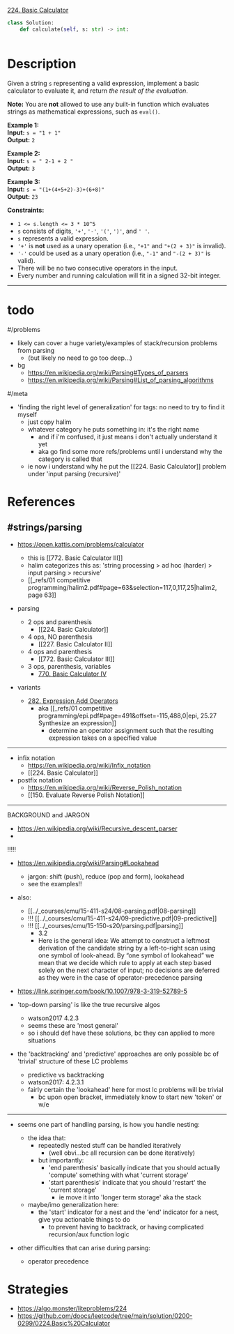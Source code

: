 [224. Basic Calculator](https://leetcode.com/problems/basic-calculator/)

```python
class Solution:
    def calculate(self, s: str) -> int:
        
```

# Description

Given a string `s` representing a valid expression, implement a basic calculator to evaluate it, and return _the result of the evaluation_.

**Note:** You are **not** allowed to use any built-in function which evaluates strings as mathematical expressions, such as `eval()`.

**Example 1:**  
**Input:** `s = "1 + 1"`  
**Output:** `2`  

**Example 2:**  
**Input:** `s = " 2-1 + 2 "`  
**Output:** `3`  

**Example 3:**  
**Input:** `s = "(1+(4+5+2)-3)+(6+8)"`  
**Output:** `23`  

**Constraints:**
- `1 <= s.length <= 3 * 10^5`
- `s` consists of digits, `'+'`, `'-'`, `'('`, `')'`, and `' '`.
- `s` represents a valid expression.
- `'+'` is **not** used as a unary operation (i.e., `"+1"` and `"+(2 + 3)"` is invalid).
- `'-'` could be used as a unary operation (i.e., `"-1"` and `"-(2 + 3)"` is valid).
- There will be no two consecutive operators in the input.
- Every number and running calculation will fit in a signed 32-bit integer.

---



# todo


#/problems 
- likely can cover a huge variety/examples of stack/recursion problems from parsing
	- (but likely no need to go too deep...)
- bg
	- https://en.wikipedia.org/wiki/Parsing#Types_of_parsers
	- https://en.wikipedia.org/wiki/Parsing#List_of_parsing_algorithms




#/meta 
- 'finding the right level of generalization' for tags: no need to try to find it myself
	- just copy halim
	- whatever category he puts something in: it's the right name
		- and if i'm confused, it just means i don't actually understand it yet
		- aka go find some more refs/problems until i understand why the category is called that
	- ie now i understand why he put the [[224. Basic Calculator]] problem under 'input parsing (recursive)'




# References


## #strings/parsing


- https://open.kattis.com/problems/calculator
	- this is [[772. Basic Calculator III]]
	- halim categorizes this as: 'string processing > ad hoc (harder) > input parsing > recursive'
	- [[_refs/01 competitive programming/halim2.pdf#page=63&selection=117,0,117,25|halim2, page 63]]


- parsing
	- 2 ops and parenthesis
		- [[224. Basic Calculator]]
	- 4 ops, NO parenthesis
		- [[227. Basic Calculator II]]
	- 4 ops and parenthesis
		- [[772. Basic Calculator III]]
	- 3 ops, parenthesis, variables
		- [770. Basic Calculator IV](https://leetcode.com/problems/basic-calculator-iv/)


- variants
	- [282. Expression Add Operators](https://leetcode.com/problems/expression-add-operators/)
		- aka [[_refs/01 competitive programming/epi.pdf#page=491&offset=-115,488,0|epi, 25.27 Synthesize an expression]]
			- determine an operator assignment such that the resulting expression takes on a specified value


---


- infix notation
	- https://en.wikipedia.org/wiki/Infix_notation
	- [[224. Basic Calculator]]
- postfix notation
	- https://en.wikipedia.org/wiki/Reverse_Polish_notation
	- [[150. Evaluate Reverse Polish Notation]]




---

BACKGROUND and JARGON



- https://en.wikipedia.org/wiki/Recursive_descent_parser
- 
!!!!!
- https://en.wikipedia.org/wiki/Parsing#Lookahead
	- jargon: shift (push), reduce (pop and form), lookahead
	- see the examples!!
- also: 
	- [[../_courses/cmu/15-411-s24/08-parsing.pdf|08-parsing]]
	- !!! [[../_courses/cmu/15-411-s24/09-predictive.pdf|09-predictive]]
	- !!! [[../_courses/cmu/15-150-s20/parsing.pdf|parsing]]
		- 3.2
		- Here is the general idea: We attempt to construct a leftmost derivation of the candidate string by a left-to-right scan using one symbol of look-ahead. By “one symbol of lookahead” we mean that we decide which rule to apply at each step based solely on the next character of input; no decisions are deferred as they were in the case of operator-precedence parsing
- https://link.springer.com/book/10.1007/978-3-319-52789-5



- 'top-down parsing' is like the true recursive algos
	- watson2017 4.2.3
	- seems these are 'most general'
	- so i should def have these solutions, bc they can applied to more situations
- the 'backtracking' and 'predictive' approaches are only possible bc of 'trivial' structure of these LC problems


	- predictive vs backtracking
	- watson2017: 4.2.3.1
	- fairly certain the 'lookahead' here for most lc problems will be trivial
		- bc upon open bracket, immediately know to start new 'token' or w/e





---


- seems one part of handling parsing, is how you handle nesting:
	- the idea that:
		- repeatedly nested stuff can be handled iteratively
			- (well obvi...bc all recursion can be done iteratively)
		- but importantly:
			- 'end parenthesis' basically indicate that you should actually 'compute' something with what 'current storage'
			- 'start parenthesis' indicate that you should 'restart' the 'current storage'
				- ie move it into 'longer term storage' aka the stack
	- maybe/imo generalization here:
		- the 'start' indicator for a nest and the 'end' indicator for a nest, give you actionable things to do
			- to prevent having to backtrack, or having complicated recursion/aux function logic

- other difficulties that can arise during parsing:
	- operator precedence









# Strategies



- https://algo.monster/liteproblems/224
- https://github.com/doocs/leetcode/tree/main/solution/0200-0299/0224.Basic%20Calculator
